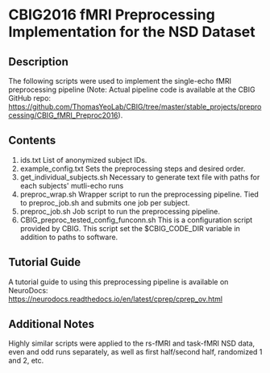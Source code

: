 # CBIG2016 fMRI Preprocessing Implementation for the NSD Dataset

## Description
The following scripts were used to implement the single-echo fMRI preprocessing pipeline (Note: Actual pipeline code is available at the CBIG GitHub repo: https://github.com/ThomasYeoLab/CBIG/tree/master/stable_projects/preprocessing/CBIG_fMRI_Preproc2016).

## Contents
1. ids.txt List of anonymized subject IDs.
2. example_config.txt Sets the preprocessing steps and desired order.
3. get_individual_subjects.sh Necessary to generate text file with paths for each subjects' mutli-echo runs
4. preproc_wrap.sh Wrapper script to run the preprocessing pipeline. Tied to preproc_job.sh and submits one job per subject.
5. preproc_job.sh Job script to run the preprocessing pipeline.
6. CBIG_preproc_tested_config_funconn.sh This is a configuration script provided by CBIG. This script set the $CBIG_CODE_DIR variable in addition to paths to software.

## Tutorial Guide
A tutorial guide to using this preprocessing pipeline is available on NeuroDocs: https://neurodocs.readthedocs.io/en/latest/cprep/cprep_ov.html

## Additional Notes
Highly similar scripts were applied to the rs-fMRI and task-fMRI NSD data, even and odd runs separately, as well as first half/second half, randomized 1 and 2, etc.
